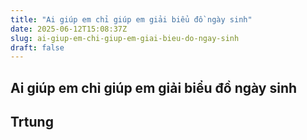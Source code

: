 ```yaml
---
title: "Ai giúp em chỉ giúp em giải biểu đồ ngày sinh"
date: 2025-06-12T15:08:37Z
slug: ai-giup-em-chi-giup-em-giai-bieu-do-ngay-sinh
draft: false
---
```


## Ai giúp em chỉ giúp em giải biểu đồ ngày sinh

## Trtung

